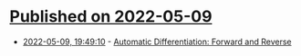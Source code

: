 # [Published on 2022-05-09](index.md)

* [2022-05-09, 19:49:10](https://news.ycombinator.com/item?id=31318865) - [Automatic Differentiation: Forward and Reverse](https://jingnanshi.com/blog/autodiff.html)
